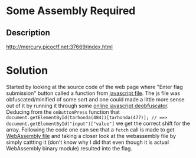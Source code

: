 # Some Assembly Required
## Description
http://mercury.picoctf.net:37669/index.html
# Solution  
Started by looking at the source code of the web page where "Enter flag submission" button called a function from [javascript file](./G82XCw5CX3.js). The js file was obfuscated/minified of some sort and one could made a little more sense out of it by running it through some [online javascript deobfuscator](https://seosniffer.com/javascript-deobfuscator). Deducing from the ```onButtonPress``` function that ```document.getElementById(tarhonda(484))[tarhonda(477)]; // ==> document.getElementById("input")["value"]``` we get the correct shift for the array. Following the code one can see that a ```fetch``` call is made to get [WebAssembly file](./JIFxzHyW8W) and taking a closer look at the webassembly file by simply cattting it (don't know why I did that even though it is actual WebAssembly binary module) resulted into the flag.